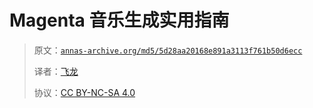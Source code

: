 # Magenta 音乐生成实用指南

> 原文：[`annas-archive.org/md5/5d28aa20168e891a3113f761b50d6ecc`](https://annas-archive.org/md5/5d28aa20168e891a3113f761b50d6ecc)
> 
> 译者：[飞龙](https://github.com/wizardforcel)
> 
> 协议：[CC BY-NC-SA 4.0](http://creativecommons.org/licenses/by-nc-sa/4.0/)